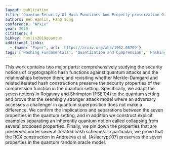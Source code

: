 ```yaml
---
layout: publication
title: 'Quantum Security Of Hash Functions And Property-preservation Of Iterated Hashing'
authors: Ben Hamlin, Fang Song
conference: "Arxiv"
year: 2019
citations: 4
bibkey: hamlin2019quantum
additional_links:
  - {name: "Paper", url: 'https://arxiv.org/abs/1902.08709'}
tags: ['Hashing Fundamentals', 'Quantization and Compression', 'Hashing Methods']
---
```

This work contains two major parts: comprehensively studying the security
notions of cryptographic hash functions against quantum attacks and the
relationships between them; and revisiting whether Merkle-Damgard and related
iterated hash constructions preserve the security properties of the compression
function in the quantum setting. Specifically, we adapt the seven notions in
Rogaway and Shrimpton (FSE'04) to the quantum setting and prove that the
seemingly stronger attack model where an adversary accesses a challenger in
quantum superposition does not make a difference. We confirm the implications
and separations between the seven properties in the quantum setting, and in
addition we construct explicit examples separating an inherently quantum notion
called collapsing from several proposed properties. Finally, we pin down the
properties that are preserved under several iterated hash schemes. In
particular, we prove that the ROX construction in Andreeva et al.
(Asiacrypt'07) preserves the seven properties in the quantum random oracle
model.
